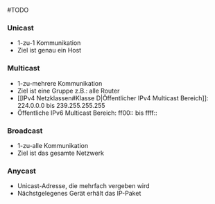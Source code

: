 #TODO 
### Unicast
- 1-zu-1 Kommunikation
- Ziel ist genau ein Host
### Multicast
- 1-zu-mehrere Kommunikation
- Ziel ist eine Gruppe z.B.: alle Router
- [[IPv4 Netzklassen#Klasse D|Öffentlicher IPv4 Multicast Bereich]]: 224.0.0.0 bis 239.255.255.255
- Öffentliche IPv6 Multicast Bereich: ff00:: bis ffff::
### Broadcast
- 1-zu-alle Kommunikation
- Ziel ist das gesamte Netzwerk
### Anycast
- Unicast-Adresse, die mehrfach vergeben wird
- Nächstgelegenes Gerät erhält das IP-Paket